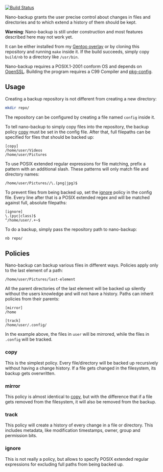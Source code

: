 [![Build Status](https://travis-ci.org/AlxHnr/nano-backup.svg?branch=master)](https://travis-ci.org/AlxHnr/nano-backup)

Nano-backup grants the user precise control about changes in files and
directories and to which extend a history of them should be kept.

**Warning**: Nano-backup is still under construction and most features
described here may not work yet.

It can be either installed from my
[Gentoo overlay](https://github.com/AlxHnr/gentoo-overlay) or by cloning
this repository and running `make` inside it. If the build succeeds,
simply copy `build/nb` to a directory like `/usr/bin`.

Nano-backup requires a POSIX.1-2001 conform OS and depends on
[OpenSSL](https://www.openssl.org/). Building the program requires a C99
Compiler and
[pkg-config](http://www.freedesktop.org/wiki/Software/pkg-config/).

## Usage

Creating a backup repository is not different from creating a new
directory:

```sh
mkdir repo/
```

The repository can be configured by creating a file named `config` inside
it.

To tell nano-backup to simply copy files into the repository, the backup
policy [copy](#copy) must be set in the config file. After that, full
filepaths can be specified for files that should be backed up:

```
[copy]
/home/user/Videos
/home/user/Pictures
```

To use POSIX extended regular expressions for file matching, prefix a
pattern with an additional slash. These patterns will only match file and
directory names:

```
/home/user/Pictures//\.(png|jpg)$
```

To prevent files from being backed up, set the [ignore](#ignore) policy in
the config file. Every line after that is a POSIX extended regex and will
be matched against full, absolute filepaths:

```
[ignore]
\.(pyc|class)$
^/home/user/.+~$
```

To do a backup, simply pass the repository path to nano-backup:

```sh
nb repo/
```

## Policies

Nano-backup can backup various files in different ways. Policies apply only
to the last element of a path:

```
/home/user/Pictures/last-element
```

All the parent directories of the last element will be backed up silently
without the users knowledge and will not have a history. Paths can inherit
policies from their parents:

```
[mirror]
/home

[track]
/home/user/.config/
```

In the example above, the files in `user` will be mirrored, while the files
in `.config` will be tracked.

### copy

This is the simplest policy. Every file/directory will be backed up
recursively without having a change history. If a file gets changed in the
filesystem, its backup gets overwritten.

### mirror

This policy is almost identical to [copy](#copy), but with the difference
that if a file gets removed from the filesystem, it will also be removed
from the backup.

### track

This policy will create a history of every change in a file or directory.
This includes metadata, like modification timestamps, owner, group and
permission bits.

### ignore

This is not really a policy, but allows to specify POSIX extended regular
expressions for excluding full paths from being backed up.
